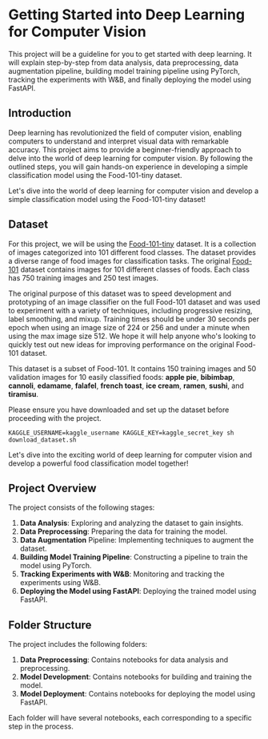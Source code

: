 # Getting Started into Deep Learning for Computer Vision

This project will be a guideline for you to get started with deep learning. It will explain step-by-step from data analysis, data preprocessing, data augmentation pipeline, building model training pipeline using PyTorch, tracking the experiments with W&B, and finally deploying the model using FastAPI.

## Introduction
Deep learning has revolutionized the field of computer vision, enabling computers to understand and interpret visual data with remarkable accuracy. This project aims to provide a beginner-friendly approach to delve into the world of deep learning for computer vision. By following the outlined steps, you will gain hands-on experience in developing a simple classification model using the Food-101-tiny dataset.

Let's dive into the world of deep learning for computer vision and develop a simple classification model using the Food-101-tiny dataset!

## Dataset

For this project, we will be using the [Food-101-tiny](https://www.kaggle.com/datasets/msarmi9/food101tiny) dataset. It is a collection of images categorized into 101 different food classes. The dataset provides a diverse range of food images for classification tasks. The original [Food-101](https://data.vision.ee.ethz.ch/cvl/datasets_extra/food-101/) dataset contains images for 101 different classes of foods. Each class has 750 training images and 250 test images.

The original purpose of this dataset was to speed development and prototyping of an image classifier on the full Food-101 dataset and was used to experiment with a variety of techniques, including progressive resizing, label smoothing, and mixup. Training times should be under 30 seconds per epoch when using an image size of 224 or 256 and under a minute when using the max image size 512. We hope it will help anyone who's looking to quickly test out new ideas for improving performance on the original Food-101 dataset.

This dataset is a subset of Food-101. It contains 150 training images and 50 validation images for 10 easily classified foods: **apple pie**, **bibimbap**, **cannoli**, **edamame**, **falafel**, **french toast**, **ice cream**, **ramen**, **sushi**, and **tiramisu**.

Please ensure you have downloaded and set up the dataset before proceeding with the project.

```
KAGGLE_USERNAME=kaggle_username KAGGLE_KEY=kaggle_secret_key sh download_dataset.sh
```

Let's dive into the exciting world of deep learning for computer vision and develop a powerful food classification model together!

## Project Overview

The project consists of the following stages:

1. **Data Analysis**: Exploring and analyzing the dataset to gain insights.
2. **Data Preprocessing**: Preparing the data for training the model.
3. **Data Augmentation** Pipeline: Implementing techniques to augment the dataset.
4. **Building Model Training Pipeline**: Constructing a pipeline to train the model using PyTorch.
5. **Tracking Experiments with W&B**: Monitoring and tracking the experiments using W&B.
6. **Deploying the Model using FastAPI**: Deploying the trained model using FastAPI.

## Folder Structure

The project includes the following folders:

1. **Data Preprocessing**: Contains notebooks for data analysis and preprocessing.
2. **Model Development**: Contains notebooks for building and training the model.
3. **Model Deployment**: Contains notebooks for deploying the model using FastAPI.

Each folder will have several notebooks, each corresponding to a specific step in the process.
